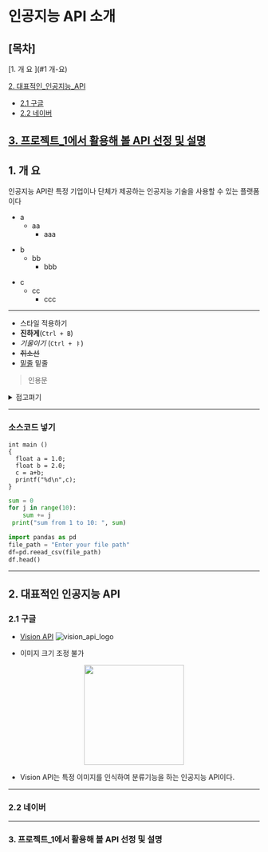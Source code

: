 # 인공지능 API 소개
## [목차]
[1. 개 요 ](#1  개-요)

[2. 대표적인_인공지능_API ](#2-대표적인-인공지능-api)
  - [2.1 구글](#21-구글)
  - [2.2 네이버](#22-네이버)

[3. 프로젝트_1에서 활용해 볼 API 선정 및 설명]()
---

## 1. 개 요
인공지능 API란 특정 기업이나 단체가 제공하는 인공지능 기술을 사용할 수 있는 플랫폼이다

* a
  * aa
    * aaa
- b
  - bb
    - bbb
+ c
  + cc
    + ccc
----
* 스타일 적용하기
* **진하게**(`Ctrl + B`)
* _기울이기_ (`Ctrl + ㅑ`)
* <s>취소선</s> 
* <u>밑줄</u> 밑줄

>인용문
<details><summary>접고펴기
</summary>
내용작성하기
</details>  

---

### 소스코드 넣기
```
int main ()
{
  float a = 1.0;
  float b = 2.0;
  c = a+b;
  printf("%d\n",c);
}
```
```python
sum = 0
for j in range(10):
    sum += j
 print("sum from 1 to 10: ", sum)
```
```python
import pandas as pd
file_path = "Enter your file path"
df=pd.reead_csv(file_path)
df.head()
```
----

## 2. 대표적인 인공지능 API

### 2.1 구글
* [Vision API](https://cloud.google.com/vision?hl=ko)
![vision_api_logo](https://community.appinventor.mit.edu/uploads/default/optimized/3X/2/a/2ad031bc25a55c4d3f55ff5ead8b2de63cdf28bf_2_200x178.png)

* 이미지 크기 조정 불가
<p align="center">
<img src = "./vision_api_logo.png" width = "200"/>
</p>


* Vision API는 특정 이미지를 인식하여 분류기능을 하는 인공지능 API이다.
----

### 2.2 네이버

---

### 3. 프로젝트_1에서 활용해 볼 API 선정 및 설명
